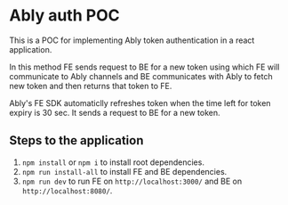 # Ably auth POC

This is a POC for implementing Ably token authentication in a react application.

In this method FE sends request to BE for a new token using which FE will communicate to Ably channels and BE communicates with Ably to fetch new token and then returns that token to FE.

Ably's FE SDK automaticlly refreshes token when the time left for token expiry is 30 sec. It sends a request to BE for a new token.

## Steps to the application

1. `npm install` or `npm i` to install root dependencies.
2. `npm run install-all` to install FE and BE dependencies.
3. `npm run dev` to run FE on `http://localhost:3000/` and BE on `http://localhost:8080/`.
